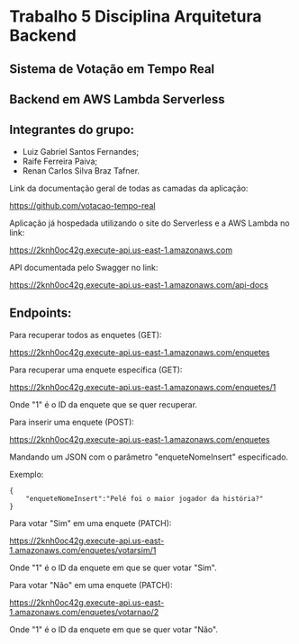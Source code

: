 # Trabalho 5 Disciplina Arquitetura Backend

## Sistema de Votação em Tempo Real

## Backend em AWS Lambda Serverless

## Integrantes do grupo:

* Luiz Gabriel Santos Fernandes;
* Raife Ferreira Paiva;
* Renan Carlos Silva Braz Tafner.

Link da documentação geral de todas as camadas da aplicação:

https://github.com/votacao-tempo-real

Aplicação já hospedada utilizando o site do Serverless e a AWS Lambda no link:

https://2knh0oc42g.execute-api.us-east-1.amazonaws.com

API documentada pelo Swagger no link:

https://2knh0oc42g.execute-api.us-east-1.amazonaws.com/api-docs

## Endpoints:

Para recuperar todos as enquetes (GET):

https://2knh0oc42g.execute-api.us-east-1.amazonaws.com/enquetes

Para recuperar uma enquete específica (GET):

https://2knh0oc42g.execute-api.us-east-1.amazonaws.com/enquetes/1

Onde "1" é o ID da enquete que se quer recuperar.

Para inserir uma enquete (POST):

https://2knh0oc42g.execute-api.us-east-1.amazonaws.com/enquetes

Mandando um JSON com o parâmetro "enqueteNomeInsert" especificado.

Exemplo:

```
{
    "enqueteNomeInsert":"Pelé foi o maior jogador da história?"
}
```

Para votar "Sim" em uma enquete (PATCH):

https://2knh0oc42g.execute-api.us-east-1.amazonaws.com/enquetes/votarsim/1

Onde "1" é o ID da enquete em que se quer votar "Sim".

Para votar "Não" em uma enquete (PATCH):

https://2knh0oc42g.execute-api.us-east-1.amazonaws.com/enquetes/votarnao/2

Onde "1" é o ID da enquete em que se quer votar "Não".
